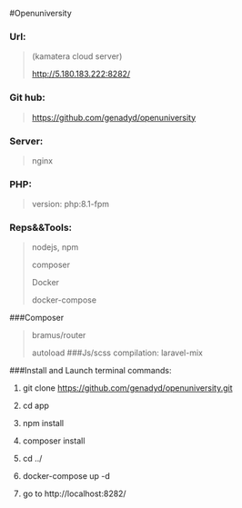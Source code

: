 #Openuniversity

### Url: 
   > (kamatera cloud server)
   > 
   > http://5.180.183.222:8282/ 

### Git hub:
   > https://github.com/genadyd/openuniversity

### Server:
   >nginx
### PHP:
>version: php:8.1-fpm 

### Reps&&Tools:
   > nodejs, npm
   > 
   > composer
> 
> Docker
> 
> docker-compose

###Composer

>bramus/router
> 
> autoload
###Js/scss compilation:
>laravel-mix

###Install and Launch terminal commands:

1. git clone https://github.com/genadyd/openuniversity.git

2. cd app

3. npm install

4. composer install

5. cd ../

6. docker-compose up -d

7. go to http://localhost:8282/

